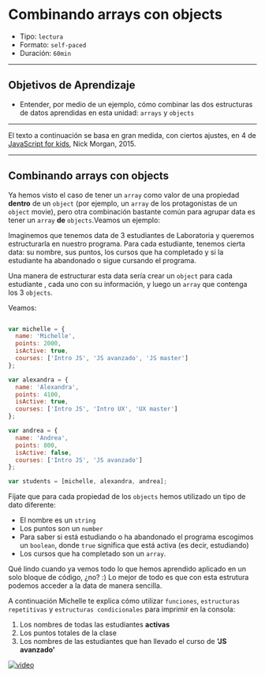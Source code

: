 # Combinando arrays con objects

- Tipo: `lectura`
- Formato: `self-paced`
- Duración: `60min`

***

## Objetivos de Aprendizaje

- Entender, por medio de un ejemplo, cómo combinar las dos estructuras de datos
  aprendidas en esta unidad: `arrays` y `objects`

***

El texto a continuación se basa en gran medida, con ciertos ajustes, en 4 de
[JavaScript for kids](http://pepa.holla.cz/wp-content/uploads/2015/11/JavaScript-for-Kids.pdf),
Nick Morgan, 2015.

***

## Combinando arrays con objects

Ya hemos visto el caso de tener un `array` como valor de una propiedad
**dentro** de un `object` (por ejemplo, un `array` de los protagonistas de un
`object` movie), pero otra combinación bastante común para agrupar data es
tener un `array` **de** `objects`.Veamos un ejemplo:

Imaginemos que tenemos data de 3 estudiantes de Laboratoria y queremos
estructurarla en nuestro programa. Para cada estudiante, tenemos cierta data: su
 nombre, sus puntos, los cursos que ha completado y si la estudiante ha
abandonado o sigue cursando el programa.

Una manera de estructurar esta data sería crear un `object` para cada estudiante
, cada uno con su información, y luego un `array` que contenga los 3 `objects`.

Veamos:

```js

var michelle = {
  name: 'Michelle',
  points: 2000,
  isActive: true,
  courses: ['Intro JS', 'JS avanzado', 'JS master']
};

var alexandra = {
  name: 'Alexandra',
  points: 4100,
  isActive: true,
  courses: ['Intro JS', 'Intro UX', 'UX master']
};

var andrea = {
  name: 'Andrea',
  points: 800,
  isActive: false,
  courses: ['Intro JS', 'JS avanzado']
};

var students = [michelle, alexandra, andrea];

```

Fíjate que para cada propiedad de los `objects` hemos utilizado un tipo de dato
diferente:

- El nombre es un `string`
- Los puntos son un `number`
- Para saber si está estudiando o ha abandonado el programa escogimos un
  `boolean`, donde `true` significa que está activa (es decir, estudiando)
- Los cursos que ha completado son un `array`.

Qué lindo cuando ya vemos todo lo que hemos aprendido aplicado en un solo bloque
de código, ¿no? :) Lo mejor de todo es que con esta estrutura podemos acceder a
la data de manera sencilla.

A continuación Michelle te explica cómo utilizar `funciones`, `estructuras
repetitivas` y `estructuras condicionales` para imprimir en la consola:

1. Los nombres de todas las estudiantes **activas**
2. Los puntos totales de la clase
3. Los nombres de las estudiantes que han llevado el curso de **'JS avanzado'**

[![video](https://img.youtube.com/vi/M4vXJ62IIlI/0.jpg)](https://www.youtube.com/watch?v=M4vXJ62IIlI)
